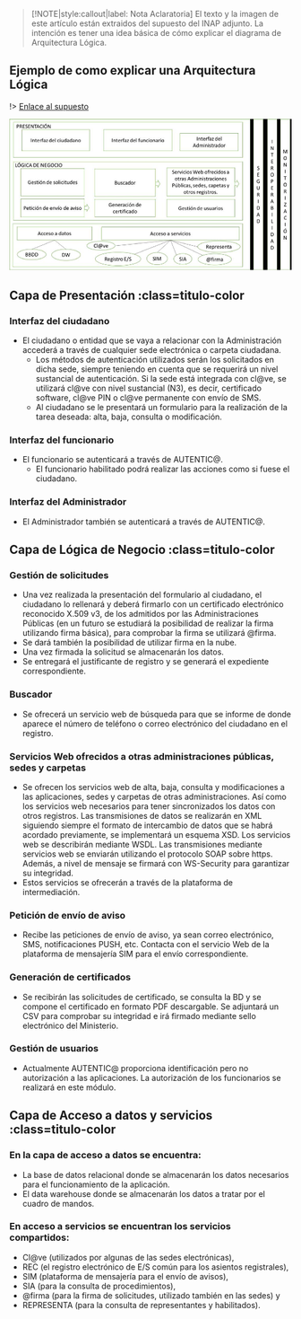 > [!NOTE|style:callout|label: Nota Aclaratoria]
> El texto y la imagen de este artículo están extraidos del supuesto del INAP adjunto.
> La intención es tener una idea básica de cómo explicar el diagrama de Arquitectura Lógica.

## Ejemplo de como explicar una Arquitectura Lógica  <!-- {docsify-ignore} -->

!> [Enlace al supuesto](https://pmoreno-rodriguez.github.io/opos_gsi/supuestos/inap/B3C2SOLUCION-M-ANGELES-GONZALO.pdf)

![](../../img/ejemplo_arquitectura_logica1.jpg)

## Capa de Presentación :class=titulo-color <!-- {docsify-ignore} -->

### Interfaz del ciudadano

- El ciudadano o entidad que se vaya a relacionar con la Administración accederá a través de cualquier sede electrónica o carpeta ciudadana.
  - Los métodos de autenticación utilizados serán los solicitados en dicha sede, siempre teniendo en cuenta que se requerirá un nivel sustancial de autenticación. Si la sede está integrada con cl@ve, se utilizará cl@ve con nivel sustancial (N3), es decir, certificado software, cl@ve PIN o cl@ve permanente con envío de SMS.
  - Al ciudadano se le presentará un formulario para la realización de la tarea deseada: alta, baja, consulta o modificación.

### Interfaz del funcionario

- El funcionario se autenticará a través de AUTENTIC@.
  - El funcionario habilitado podrá realizar las acciones como si fuese el ciudadano.

### Interfaz del Administrador

- El Administrador también se autenticará a través de AUTENTIC@.

## Capa de Lógica de Negocio :class=titulo-color <!-- {docsify-ignore} -->

### Gestión de solicitudes

- Una vez realizada la presentación del formulario al ciudadano, el ciudadano lo rellenará y deberá firmarlo con un certificado electrónico reconocido X.509 v3, de los admitidos por las Administraciones Públicas (en un futuro se estudiará la posibilidad de realizar la firma utilizando firma básica), para comprobar la firma se utilizará @firma.
- Se dará también la posibilidad de utilizar firma en la nube.
- Una vez firmada la solicitud se almacenarán los datos.
- Se entregará el justificante de registro y se generará el expediente correspondiente.

### Buscador

- Se ofrecerá un servicio web de búsqueda para que se informe de donde aparece el número de teléfono o correo electrónico del ciudadano en el registro.

### Servicios Web ofrecidos a otras administraciones públicas, sedes y carpetas

- Se ofrecen los servicios web de alta, baja, consulta y modificaciones a las aplicaciones, sedes y carpetas de otras administraciones. Así como los servicios web necesarios para tener sincronizados los datos con otros registros. Las transmisiones de datos se realizarán en XML siguiendo siempre el formato de intercambio de datos que se habrá acordado previamente, se implementará un esquema XSD. Los servicios web se describirán mediante WSDL. Las transmisiones mediante servicios web se enviarán utilizando el protocolo SOAP sobre https. Además, a nivel de mensaje se firmará con WS-Security para garantizar su integridad.
- Estos servicios se ofrecerán a través de la plataforma de intermediación.

### Petición de envío de aviso

- Recibe las peticiones de envío de aviso, ya sean correo electrónico, SMS, notificaciones PUSH, etc. Contacta con el servicio Web de la plataforma de mensajería SIM para el envío correspondiente.

### Generación de certificados

- Se recibirán las solicitudes de certificado, se consulta la BD y se compone el certificado en formato PDF descargable. Se adjuntará un CSV para comprobar su integridad e irá firmado mediante sello electrónico del Ministerio.

### Gestión de usuarios

- Actualmente AUTENTIC@ proporciona identificación pero no autorización a las aplicaciones. La autorización de los funcionarios se realizará en este módulo.

## Capa de Acceso a datos y servicios :class=titulo-color <!-- {docsify-ignore} -->

### En la capa de acceso a datos se encuentra:

- La base de datos relacional donde se almacenarán los datos necesarios para el funcionamiento de la aplicación.
- El data warehouse donde se almacenarán los datos a tratar por el cuadro de mandos.

### En acceso a servicios se encuentran los servicios compartidos:

- Cl@ve (utilizados por algunas de las sedes electrónicas),
- REC (el registro electrónico de E/S común para los asientos registrales),
- SIM (plataforma de mensajería para el envío de avisos),
- SIA (para la consulta de procedimientos),
- @firma (para la firma de solicitudes, utilizado también en las sedes) y
- REPRESENTA (para la consulta de representantes y habilitados).
